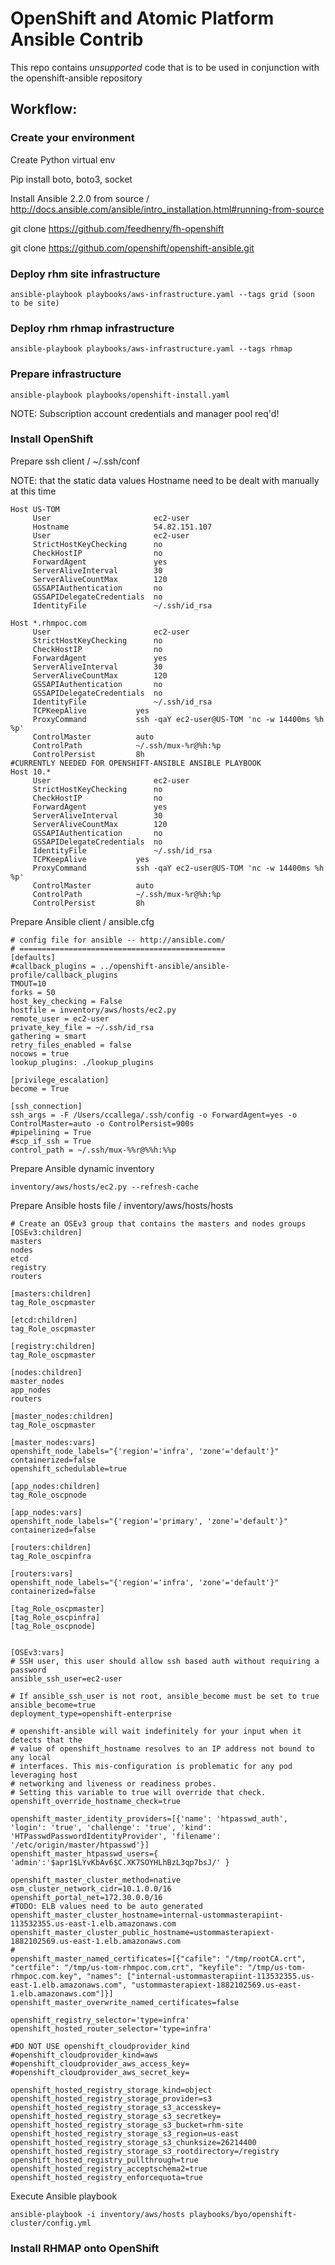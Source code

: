 # OpenShift and Atomic Platform Ansible Contrib

This repo contains *unsupported* code that is to be used in conjunction with
the openshift-ansible repository

## Workflow:

### Create your environment

  Create Python virtual env

  Pip install boto, boto3, socket

  Install Ansible 2.2.0 from source / http://docs.ansible.com/ansible/intro_installation.html#running-from-source

  git clone https://github.com/feedhenry/fh-openshift

  git clone https://github.com/openshift/openshift-ansible.git

### Deploy rhm site infrastructure

```ansible-playbook playbooks/aws-infrastructure.yaml --tags grid (soon to be site)```

### Deploy rhm rhmap infrastructure

```ansible-playbook playbooks/aws-infrastructure.yaml --tags rhmap```

### Prepare infrastructure

```ansible-playbook playbooks/openshift-install.yaml```

  NOTE: Subscription account credentials and manager pool req'd!

### Install OpenShift

  Prepare ssh client / ~/.ssh/conf

  NOTE: that the static data values Hostname need to be dealt with manually at this time

```
Host US-TOM
     User                       ec2-user
     Hostname                   54.82.151.107
     User                       ec2-user
     StrictHostKeyChecking      no
     CheckHostIP                no
     ForwardAgent               yes
     ServerAliveInterval        30
     ServerAliveCountMax        120
     GSSAPIAuthentication       no
     GSSAPIDelegateCredentials  no
     IdentityFile               ~/.ssh/id_rsa

Host *.rhmpoc.com
     User                       ec2-user
     StrictHostKeyChecking      no
     CheckHostIP                no
     ForwardAgent               yes
     ServerAliveInterval        30
     ServerAliveCountMax        120
     GSSAPIAuthentication       no
     GSSAPIDelegateCredentials  no
     IdentityFile               ~/.ssh/id_rsa
     TCPKeepAlive           yes
     ProxyCommand           ssh -qaY ec2-user@US-TOM 'nc -w 14400ms %h %p'
     ControlMaster          auto
     ControlPath            ~/.ssh/mux-%r@%h:%p
     ControlPersist         8h
#CURRENTLY NEEDED FOR OPENSHIFT-ANSIBLE ANSIBLE PLAYBOOK
Host 10.*
     User                       ec2-user
     StrictHostKeyChecking      no
     CheckHostIP                no
     ForwardAgent               yes
     ServerAliveInterval        30
     ServerAliveCountMax        120
     GSSAPIAuthentication       no
     GSSAPIDelegateCredentials  no
     IdentityFile               ~/.ssh/id_rsa
     TCPKeepAlive           yes
     ProxyCommand           ssh -qaY ec2-user@US-TOM 'nc -w 14400ms %h %p'
     ControlMaster          auto
     ControlPath            ~/.ssh/mux-%r@%h:%p
     ControlPersist         8h
```

  Prepare Ansible client / ansible.cfg
```
# config file for ansible -- http://ansible.com/
# ==============================================
[defaults]
#callback_plugins = ../openshift-ansible/ansible-profile/callback_plugins
TMOUT=10
forks = 50
host_key_checking = False
hostfile = inventory/aws/hosts/ec2.py
remote_user = ec2-user
private_key_file = ~/.ssh/id_rsa
gathering = smart
retry_files_enabled = false
nocows = true
lookup_plugins: ./lookup_plugins

[privilege_escalation]
become = True

[ssh_connection]
ssh_args = -F /Users/ccallega/.ssh/config -o ForwardAgent=yes -o ControlMaster=auto -o ControlPersist=900s
#pipelining = True
#scp_if_ssh = True
control_path = ~/.ssh/mux-%%r@%%h:%%p
```

  Prepare Ansible dynamic inventory

```inventory/aws/hosts/ec2.py --refresh-cache```

  Prepare Ansible hosts file / inventory/aws/hosts/hosts

```
# Create an OSEv3 group that contains the masters and nodes groups
[OSEv3:children]
masters
nodes
etcd
registry
routers

[masters:children]
tag_Role_oscpmaster

[etcd:children]
tag_Role_oscpmaster

[registry:children]
tag_Role_oscpmaster

[nodes:children]
master_nodes
app_nodes
routers

[master_nodes:children]
tag_Role_oscpmaster

[master_nodes:vars]
openshift_node_labels="{'region'='infra', 'zone'='default'}"
containerized=false
openshift_schedulable=true

[app_nodes:children]
tag_Role_oscpnode

[app_nodes:vars]
openshift_node_labels="{'region'='primary', 'zone'='default'}"
containerized=false

[routers:children]
tag_Role_oscpinfra

[routers:vars]
openshift_node_labels="{'region'='infra', 'zone'='default'}"
containerized=false

[tag_Role_oscpmaster]
[tag_Role_oscpinfra]
[tag_Role_oscpnode]


[OSEv3:vars]
# SSH user, this user should allow ssh based auth without requiring a password
ansible_ssh_user=ec2-user

# If ansible_ssh_user is not root, ansible_become must be set to true
ansible_become=true
deployment_type=openshift-enterprise

# openshift-ansible will wait indefinitely for your input when it detects that the
# value of openshift_hostname resolves to an IP address not bound to any local
# interfaces. This mis-configuration is problematic for any pod leveraging host
# networking and liveness or readiness probes.
# Setting this variable to true will override that check.
openshift_override_hostname_check=true

openshift_master_identity_providers=[{'name': 'htpasswd_auth', 'login': 'true', 'challenge': 'true', 'kind': 'HTPasswdPasswordIdentityProvider', 'filename': '/etc/origin/master/htpasswd'}]
openshift_master_htpasswd_users={ 'admin':'$apr1$LYvKbAv6$C.XK7SOYHLhBzL3qp7bsJ/' }

openshift_master_cluster_method=native
osm_cluster_network_cidr=10.1.0.0/16
openshift_portal_net=172.30.0.0/16
#TODO: ELB values need to be auto generated
openshift_master_cluster_hostname=internal-ustommasterapiint-113532355.us-east-1.elb.amazonaws.com
openshift_master_cluster_public_hostname=ustommasterapiext-1882102569.us-east-1.elb.amazonaws.com
#
openshift_master_named_certificates=[{"cafile": "/tmp/rootCA.crt", "certfile": "/tmp/us-tom-rhmpoc.com.crt", "keyfile": "/tmp/us-tom-rhmpoc.com.key", "names": ["internal-ustommasterapiint-113532355.us-east-1.elb.amazonaws.com", "ustommasterapiext-1882102569.us-east-1.elb.amazonaws.com"]}]
openshift_master_overwrite_named_certificates=false

openshift_registry_selector='type=infra'
openshift_hosted_router_selector='type=infra'

#DO NOT USE openshift_cloudprovider_kind
#openshift_cloudprovider_kind=aws
#openshift_cloudprovider_aws_access_key=
#openshift_cloudprovider_aws_secret_key=

openshift_hosted_registry_storage_kind=object
openshift_hosted_registry_storage_provider=s3
openshift_hosted_registry_storage_s3_accesskey=
openshift_hosted_registry_storage_s3_secretkey=
openshift_hosted_registry_storage_s3_bucket=rhm-site
openshift_hosted_registry_storage_s3_region=us-east
openshift_hosted_registry_storage_s3_chunksize=26214400
openshift_hosted_registry_storage_s3_rootdirectory=/registry
openshift_hosted_registry_pullthrough=true
openshift_hosted_registry_acceptschema2=true
openshift_hosted_registry_enforcequota=true
```


  Execute Ansible playbook

```ansible-playbook -i inventory/aws/hosts playbooks/byo/openshift-cluster/config.yml```


### Install RHMAP onto OpenShift
